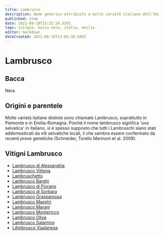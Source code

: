 ```yaml
---
title: Lambrusco
description: Nome generico attribuito a molte varietà italiane dell'Emilia e dintorni
published: true
date: 2021-08-18T13:22:24.520Z
tags: vitigno, bacca nera, italia, emilia
editor: markdown
dateCreated: 2021-08-18T13:05:39.589Z
---
```


# Lambrusco

## Bacca
Nera

## Origini e parentele
Molte varietà italiane distinte sono chiamate  Lambrusco, soprattutto in Piemonte e in Emilia-Romagna. Poiché il nome lambrusco significa 'uva selvatica' in italiano, si è spesso supposto che tutti i Lambruschi siano stati addomesticati da viti selvatiche locali, il che sembra essere confermato da recenti prove genetiche (Schneider, Torello Marinoni et al. 2009).


## Vitigni Lambrusco
- [Lambrusco di Alessandria](/vitigni/bacca-nera/lambrusco-di-alessandria)
- [Lambrusco Vittona](vitigni/bacca-nera/lambrusco-vittona)
- [Lambruschetto](/vitigni/bacca-nera/lambruschetto)
- [Lambrusco Barghi](/vitigni/bacca-nera/lambrusco-barghi)
- [Lambrusco di Fiorano](/vitigni/bacca-nera/lambrusco-di-fiorano)
- [Lambrusco di Sorbara](/vitigni/bacca-nera/lambrusco-di-sorbara)
- [Lambrusco Grasparossa](/vitigni/bacca-nera/lambrusco-grasparossa)
- [Lambrusco Maestri](/vitigni/bacca-nera/lambrusco-maestri)
- [Lambrusco Marani](/vitigni/bacca-nera/lambrusco-marani)
- [Lambrusco Montericco](/vitigni/bacca-nera/lambrusco-montericco)
- [Lambrusco Oliva](/vitigni/bacca-nera/lambrusco-oliva)
- [Lambrusco Salamino](/vitigni/bacca-nera/lambrusco-salamino)
- [LAmbrusco Viadanese](/vitigni/bacca-nera/lambrusco-viadanese)
